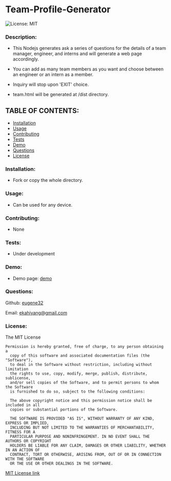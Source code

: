 # Team-Profile-Generator
![License: MIT](https://img.shields.io/badge/License-MIT-yellow.svg)

### Description:  
- This Nodejs generates ask a series of questions for the details of a team manager, engineer, and interns and will generate a web page accordingly.

- You can add as many team members as you want and choose between an engineer or an intern as a member.
- Inquiry will stop upon 'EXIT' choice.
- team.html will be generated at /dist directory.


## TABLE OF CONTENTS:

* [Installation](#installation)
* [Usage](#usage)
* [Contributing](#contributing)
* [Tests](#tests)
* [Demo](#demo)
* [Questions](#questions)
* [License](#license)

### Installation:    
- Fork or copy the whole directory.

### Usage:  
- Can be used for any device.

### Contributing:  
- None

### Tests:  
- Under development

### Demo:  
- Demo page:  [demo](https://github.com/eugene32)

### Questions: 

Github:  [eugene32](https://github.com/eugene32)

Email:   [ekahiyang@gmail.com](mailto:ekahiyang@gmail.com)


### License:  
The MIT License

	Permission is hereby granted, free of charge, to any person obtaining a 
      copy of this software and associated documentation files (the "Software"), 
      to deal in the Software without restriction, including without limitation 
      the rights to use, copy, modify, merge, publish, distribute, sublicense, 
      and/or sell copies of the Software, and to permit persons to whom the Software 
      is furnished to do so, subject to the following conditions:

      The above copyright notice and this permission notice shall be included in all 
      copies or substantial portions of the Software.
      
      THE SOFTWARE IS PROVIDED "AS IS", WITHOUT WARRANTY OF ANY KIND, EXPRESS OR IMPLIED, 
      INCLUDING BUT NOT LIMITED TO THE WARRANTIES OF MERCHANTABILITY, FITNESS FOR A 
      PARTICULAR PURPOSE AND NONINFRINGEMENT. IN NO EVENT SHALL THE AUTHORS OR COPYRIGHT 
      HOLDERS BE LIABLE FOR ANY CLAIM, DAMAGES OR OTHER LIABILITY, WHETHER IN AN ACTION OF 
      CONTRACT, TORT OR OTHERWISE, ARISING FROM, OUT OF OR IN CONNECTION WITH THE SOFTWARE 
      OR THE USE OR OTHER DEALINGS IN THE SOFTWARE.

[MIT License link](https://opensource.org/licenses/MIT)

